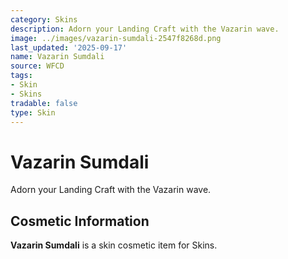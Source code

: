```yaml
---
category: Skins
description: Adorn your Landing Craft with the Vazarin wave.
image: ../images/vazarin-sumdali-2547f8268d.png
last_updated: '2025-09-17'
name: Vazarin Sumdali
source: WFCD
tags:
- Skin
- Skins
tradable: false
type: Skin
---
```


# Vazarin Sumdali

Adorn your Landing Craft with the Vazarin wave.

## Cosmetic Information

**Vazarin Sumdali** is a skin cosmetic item for Skins.

